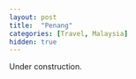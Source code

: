```yaml
---
layout: post
title:  "Penang"
categories: [Travel, Malaysia]
hidden: true
---
```

Under construction.